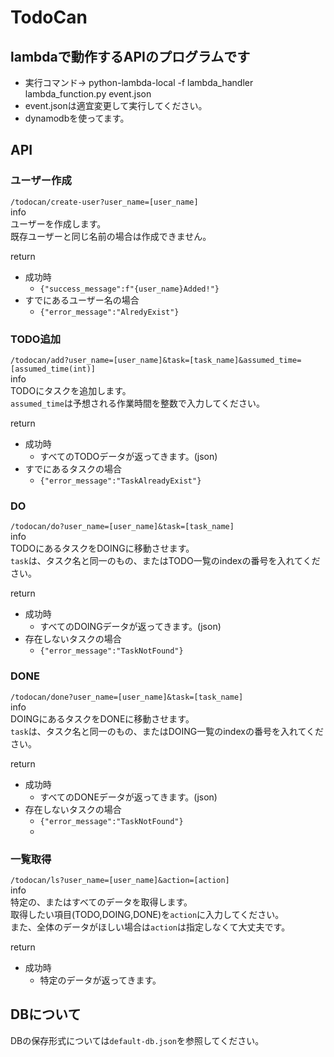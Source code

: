 # TodoCan
## lambdaで動作するAPIのプログラムです
 - 実行コマンド-> python-lambda-local -f lambda_handler lambda_function.py event.json
 - event.jsonは適宜変更して実行してください。
 - dynamodbを使ってます。  

## API
### ユーザー作成
`/todocan/create-user?user_name=[user_name]`  
info  
ユーザーを作成します。  
既存ユーザーと同じ名前の場合は作成できません。  

return
- 成功時
  - `{"success_message":f"{user_name}Added!"}`
- すでにあるユーザー名の場合
  - `{"error_message":"AlredyExist"}`


### TODO追加
`/todocan/add?user_name=[user_name]&task=[task_name]&assumed_time=[assumed_time(int)]`  
info  
TODOにタスクを追加します。  
`assumed_time`は予想される作業時間を整数で入力してください。    

return  
- 成功時
  - すべてのTODOデータが返ってきます。(json)
- すでにあるタスクの場合
  - `{"error_message":"TaskAlreadyExist"}`


### DO
`/todocan/do?user_name=[user_name]&task=[task_name]`  
info  
TODOにあるタスクをDOINGに移動させます。  
`task`は、タスク名と同一のもの、またはTODO一覧のindexの番号を入れてください。  
  
return  
- 成功時
  - すべてのDOINGデータが返ってきます。(json)
- 存在しないタスクの場合
  - `{"error_message":"TaskNotFound"}`


### DONE
`/todocan/done?user_name=[user_name]&task=[task_name]`  
info  
DOINGにあるタスクをDONEに移動させます。  
`task`は、タスク名と同一のもの、またはDOING一覧のindexの番号を入れてください。  
  
return
- 成功時
  - すべてのDONEデータが返ってきます。(json)
- 存在しないタスクの場合
  - `{"error_message":"TaskNotFound"}`
  - 

### 一覧取得
`/todocan/ls?user_name=[user_name]&action=[action]`  
info  
特定の、またはすべてのデータを取得します。  
取得したい項目(TODO,DOING,DONE)を`action`に入力してください。  
また、全体のデータがほしい場合は`action`は指定しなくて大丈夫です。  
  
return
- 成功時
  - 特定のデータが返ってきます。


## DBについて
DBの保存形式については`default-db.json`を参照してください。  
